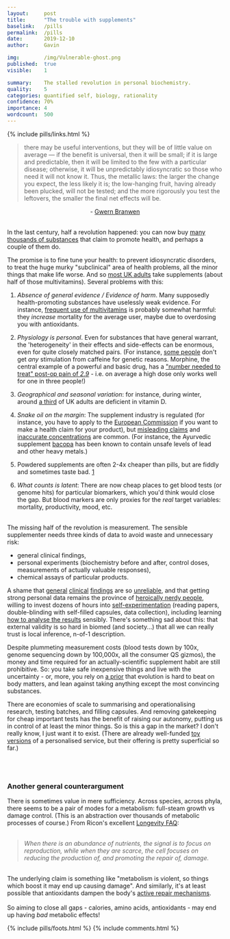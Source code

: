 ```yaml
---
layout:     post
title:      "The trouble with supplements"
baselink:   /pills
permalink:  /pills
date:       2019-12-10
author:     Gavin

img:        /img/Vulnerable-ghost.png
published:  true
visible:    1

summary:    The stalled revolution in personal biochemistry.
quality:    5
categories: quantified self, biology, rationality
confidence: 70%
importance: 4
wordcount:  500
---
```


{%	include pills/links.html		%}

> there may be useful interventions, but they will be of little value on average — if the benefit is universal, then it will be small; if it is large and predictable, then it will be limited to the few with a particular disease; otherwise, it will be unpredictably idiosyncratic so those who need it will not know it. Thus, the metallic laws: the larger the change you expect, the less likely it is; the low-hanging fruit, having already been plucked, will not be tested; and the more rigorously you test the leftovers, the smaller the final net effects will be.
<center> - <a href="{{g}}">Gwern Branwen</a></center><br>


In the last century, half a revolution happened: you can now buy <a href="{{thousands}}">many thousands of substances</a> that claim to promote health, and perhaps a couple of them do. 

The promise is to fine tune your health: to prevent idiosyncratic disorders, to treat the huge murky "subclinical" area of health problems, all the minor things that make life worse. And so <a href="{{uk}}">most UK adults</a> take supplements (about half of those multivitamins). Several problems with this:<br>

1. _Absence of general evidence / Evidence of harm_. Many supposedly health-promoting substances have uselessly weak evidence. For instance, <a href="{{multi}}">frequent use of multivitamins</a> is probably somewhat harmful: they _increase_ mortality for the average user, maybe due to overdosing you with antioxidants. <br>

2. _Physiology is personal_. Even for substances that have general warrant, the 'heterogeneity' in their effects and side-effects can be enormous, even for quite closely matched pairs. (For instance, <a href="{{caff}}">some people</a> don't get _any_ stimulation from caffeine for genetic reasons. Morphine, the central example of a powerful and basic drug, has a <a href="{{morph}}">"number needed to treat" post-op pain of <i>2.9</i></a> - i.e. on average a high dose only works well for one in three people!) <br>

3. _Geographical and seasonal variation_: for instance, during winter, around <a href="{{d}}">a third</a> of UK adults are deficient in vitamin D.<br>

4. _Snake oil on the margin_: The supplement industry is regulated (for instance, you have to apply to the <a href="{{ec}}">European Commission</a> if you want to make a health claim for your product), but <a href="{{claims}}">misleading claims</a> and <a href="{{dilute}}">inaccurate concentrations</a> are common. (For instance, the Ayurvedic supplement <a href="{{baco}}">bacopa</a> has been known to contain unsafe levels of lead and other heavy metals.)<br>

5. Powdered supplements are often 2-4x cheaper than pills, but are fiddly and sometimes taste bad. <a href="#fn:1" id="fnref:1">1</a><br>

6. _What counts is latent_: There are now cheap places to get blood tests (or genome hits) for particular biomarkers, which you'd think would close the gap. But blood markers are only proxies for the _real_ target variables: mortality, productivity, mood, etc.

<br>
The missing half of the revolution is measurement. The sensible supplementer needs three kinds of data to avoid waste and unnecessary risk: 

* general clinical findings, 
* personal experiments (biochemistry before and after, control doses, measurements of actually valuable responses), 
* chemical assays of particular products. 

A shame that <a href="{{ioan}}">general</a> <a href="{{ioan2}}">clinical</a> <a href="{{ebm}}">findings</a> are so <a href="{{ioan3}}">unreliable</a>, and that getting strong personal data remains the province of <a href="{{selves}}">heroically nerdy people</a>, willing to invest dozens of hours into <a href="{{sarek}}">self-experimentation</a> (reading papers, double-blinding with self-filled capsules, data collection), including learning <a href="{{g}}">how to analyse the results</a> sensibly. There's something sad about this: that external validity is so hard in biomed (and society...) that all we can really trust is local inference, n-of-1 description.

Despite plummeting measurement costs (blood tests down by 100x, genome sequencing down by 100,000x, all the consumer QS gizmos), the money and time required for an actually-scientific supplement habit are still prohibitive. So: you take safe inexpensive things and live with the uncertainty - or, more, you rely on <a href="{{algernon}}">a prior</a> that evolution is hard to beat on body matters, and lean against taking anything except the most convincing substances. 

There are economies of scale to summarising and operationalising research, testing batches, and filling capsules. And removing gatekeeping for cheap important tests has the benefit of raising our autonomy, putting us in control of at least the minor things. So is this a gap in the market? I don't really know, I just want it to exist. (There are already well-funded <a href="{{vitl}}">toy versions</a> of a personalised service, but their offering is pretty superficial so far.)


<br><br>

<div class="accordion">
    <h3>Another general counterargument</h3>
    <div>
    	There is sometimes value in mere sufficiency. Across species, across phyla, there seems to be a pair of  modes for a metabolism: full-steam growth vs damage control. (This is an abstraction over thousands of metabolic processes of course.) From Ricon's excellent <a href="{{nintil}}">Longevity FAQ</a>:<br><br>
		<blockquote><i>
				When there is an abundance of nutrients, the signal is to focus on reproduction, while when they are scarce, the cell focuses on reducing the production of, and promoting the repair of, damage.
		</i></blockquote><br>
<!--  -->
		The underlying claim is something like "metabolism is violent, so things which boost it may end up causing damage". And similarly, it's at least possible that antioxidants dampen the body's <a href="{{mito}}">active repair mechanisms</a>.<br><br>
<!--  -->
		So aiming to close all gaps - calories, amino acids, antioxidants - may end up having <i>bad</i> metabolic effects!	
    </div>
</div>


<!-- The situation seems darker in the US, where a loophole to the safety means that people eat liver-exploding levels of "natural", "pre-existing" things apparently often 
	https://elemental.medium.com/i-made-the-u-s-dietary-supplement-law-i-think-it-needs-to-be-rewritten-d9b06f8250ef 
-->
{%  include pills/foots.html %}
{%  include comments.html %}